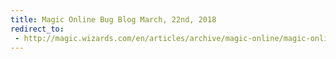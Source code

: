 ```yaml
---
title: Magic Online Bug Blog March, 22nd, 2018
redirect_to:
 - http://magic.wizards.com/en/articles/archive/magic-online/magic-online-bug-blog-march-22-2017
---
```

